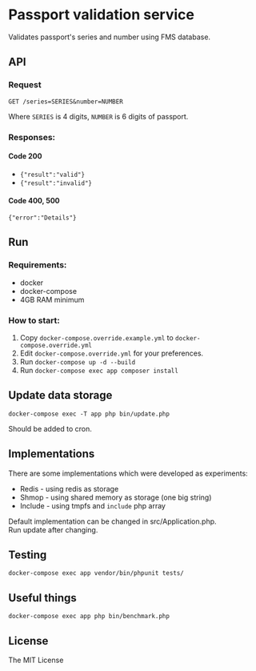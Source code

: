 # Passport validation service
Validates passport's series and number using FMS database.

## API

### Request

`GET /series=SERIES&number=NUMBER`

Where `SERIES` is 4  digits, `NUMBER` is 6 digits of passport.

### Responses:

#### Code 200

* `{"result":"valid"}`
* `{"result":"invalid"}`

#### Code 400, 500

`{"error":"Details"}`


## Run

### Requirements:

* docker
* docker-compose
* 4GB RAM minimum

### How to start:

1. Copy `docker-compose.override.example.yml` to `docker-compose.override.yml`
2. Edit `docker-compose.override.yml` for your preferences.
3. Run `docker-compose up -d --build`
4. Run `docker-compose exec app composer install`

## Update data storage

`docker-compose exec -T app php bin/update.php`

Should be added to cron.

## Implementations

There are some implementations which were developed as experiments:

* Redis - using redis as storage
* Shmop - using shared memory as storage (one big string)
* Include - using tmpfs and `include` php array

Default implementation can be changed in src/Application.php.  
Run update after changing.

## Testing


```
docker-compose exec app vendor/bin/phpunit tests/
```


## Useful things

```
docker-compose exec app php bin/benchmark.php
```

## License

The MIT License
